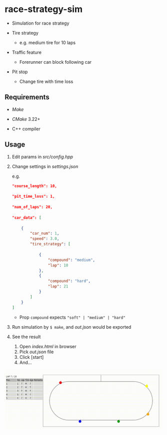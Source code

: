 # race-strategy-sim

-   Simulation for race strategy

-   Tire strategy

    -   e.g. medium tire for 10 laps

-   Traffic feature

    -   Forerunner can block following car

-   Pit stop

    -   Change tire with time loss

## Requirements

-   _Make_

-   _CMake_ 3.22+

-   C++ compiler

## Usage

1.  Edit params  in  _src/config.hpp_

2.  Change settings in _settings.json_

    e.g.

    ```json
    "course_length": 10,

    "pit_time_loss": 1,

    "num_of_laps": 20,

    "car_data": [

        {
            "car_num": 1,
            "speed": 3.0,
            "tire_strategy": [

                {
                    "compound": "medium",
                    "lap": 10
                },
                {
                    "compound": "hard",
                    "lap": 21
                }
            ]
        }
    ]
    ```

    -   Prop `compound` expects `"soft" | "medium" | "hard"`

3.  Run simulation by `$ make`, and _out.json_ would be exported

4.  See the result
    1.  Open _index.html_ in browser
    2.  Pick _out.json_ file
    3.  Click [start]
    4.  And...

![demo](docs/demo.gif)
